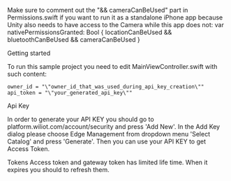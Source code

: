 Make sure to comment out the "&& cameraCanBeUsed" part in Permissions.swift if you want to run it as a standalone iPhone app because Unity also needs to have access to the Camera while this app does not:
    var nativePermissionsGranted: Bool {
        locationCanBeUsed && bluetoothCanBeUsed && cameraCanBeUsed
    }

Getting started

To run this sample project you need to edit MainViewController.swift with such content:

    owner_id = "\"owner_id_that_was_used_during_api_key_creation\""
    api_token = "\"your_generated_api_key\""


Api Key

In order to generate your API KEY you should go to platform.wiliot.com/account/security and press 'Add New'. In the Add Key dialog please choose Edge Management from dropdown menu 'Select Catalog' and press 'Generate'. Then you can use your API KEY to get Access Token.

Tokens
Access token and gateway token has limited life time. When it expires you should to refresh them.
